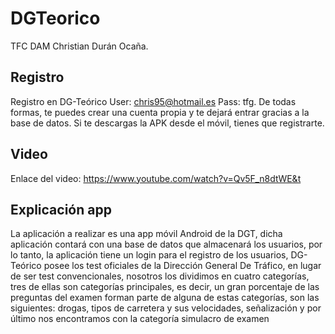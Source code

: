 # DGTeorico
 TFC DAM Christian Durán Ocaña.
 ## Registro
 Registro en DG-Teórico     User: chris95@hotmail.es      Pass: tfg.        De todas formas, te puedes crear una cuenta propia y te dejará entrar gracias a la base de datos.
 Si te descargas la APK desde el móvil, tienes que registrarte.
 ## Video
 Enlace del video:
 https://www.youtube.com/watch?v=Qv5F_n8dtWE&t
 ## Explicación app
 La aplicación a realizar es una app móvil Android de la DGT, dicha aplicación contará con una base de datos que almacenará los usuarios, por lo tanto, la aplicación tiene un login para el registro de los usuarios, DG-Teórico posee los test oficiales de la Dirección General De Tráfico, en lugar de ser test convencionales, nosotros los dividimos en cuatro categorías, tres de ellas son categorías principales, es decir, un gran porcentaje de las preguntas del examen forman parte de alguna de estas categorías, son las siguientes: drogas, tipos de carretera y sus velocidades, señalización y por último nos encontramos con la categoría simulacro de examen
